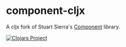 # component-cljx

A cljx fork of Stuart Sierra's [Component](https://github.com/stuartsierra/component) library.

[![Clojars Project](http://clojars.org/kibu/component/latest-version.svg)](http://clojars.org/kibu/component)
